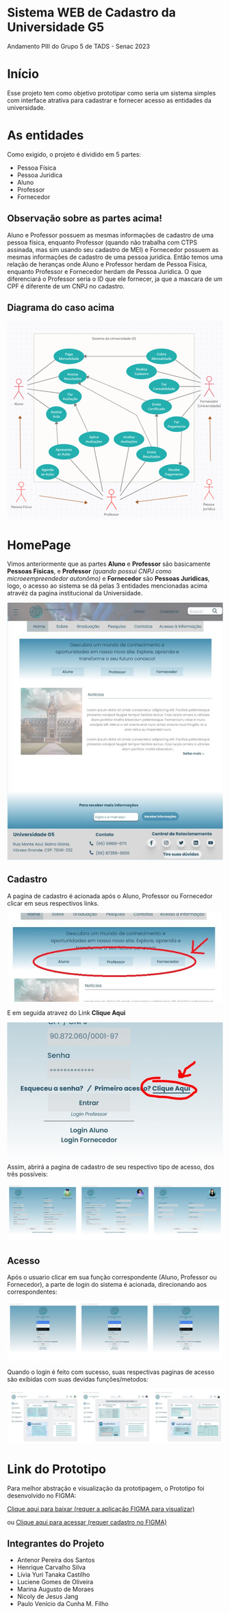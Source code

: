 # Sistema WEB de Cadastro da Universidade G5
Andamento PIII do Grupo 5 de TADS - Senac 2023

# Início
Esse projeto tem como objetivo prototipar como seria um sistema simples com interface atrativa para cadastrar e fornecer acesso as entidades da universidade.

# As entidades
Como exigido, o projeto é dividido em 5 partes:
- Pessoa Física
- Pessoa Juridica
- Aluno
- Professor
- Fornecedor

## Observação sobre as partes acima! ##

Aluno e Professor possuem as mesmas informações de cadastro de uma pessoa física, enquanto Professor (quando não trabalha com CTPS assinada, mas sim usando seu cadastro de MEI) e Fornecedor possuem as mesmas informações de cadastro de uma pessoa juridica. Então temos uma relação de heranças onde Aluno e Professor herdam de Pessoa Fisica, enquanto Professor e Fornecedor herdam de Pessoa Juridica. O que diferenciará o Professor seria o ID que ele fornecer, ja que a mascara de um CPF é diferente de um CNPJ no cadastro.

## Diagrama do caso acima ##

![Diagrama de casos de uso do sistema](/image/diagramn.png)

# HomePage

Vimos anteriormente que as partes **Aluno** e **Professor** são basicamente **Pessoas Físicas**, e **Professor** *(quando possui CNPJ como microeempreendedor autonômo)* e **Fornecedor** são **Pessoas Juridicas**, logo, o acesso ao sistema se dá pelas 3 entidades mencionadas acima atravéz da pagina institucional da Universidade.

![Pagina Principal](/image/hp.JPG)

## Cadastro ##

A pagina de cadastro é acionada após o Aluno, Professor ou Fornecedor clicar em seus respectivos links.

![Passo Cadastro 1](/image/passocadastro1.JPG)

E em seguida atravez do Link **Clique Aqui**

![Passo Cadastro 2](/image/passocadastro2.JPG)

Assim, abrirá a pagina de cadastro de seu respectivo tipo de acesso, dos três possíveis: 

![Passo Cadastro 3](/image/cadastros.JPG)



## Acesso ##

Após o usuario clicar em sua função correspondente (Aluno, Professor ou Fornecedor), a parte de login do sistema é acionada, direcionando aos correspondentes:

![Paginas de Login](/image/logins.JPG)

Quando o login é feito com sucesso, suas respectivas paginas de acesso são exibidas com suas devidas funções/metodos:

![Paginas de Login](/image/acessos.JPG)



# Link do Prototipo #

Para melhor abstração e visualização da prototipagem, o Prototipo foi desenvolvido no FIGMA:

[Clique aqui para baixar (requer a aplicação FIGMA para visualizar)](/Prototipo-Interface-UniversidadeG5-Final.fig)

ou [Clique aqui para acessar (requer cadastro no FIGMA)](https://www.figma.com/file/wjKrUEIHarYcgZsKqYYhxr/Prototipo-Interface-UniversidadeG5-(Final)?type=design&t=tSkDF0w4P34Bslvc-6)

## Integrantes do Projeto ##

* Antenor Pereira dos Santos
* Henrique Carvalho Silva
* Lívia Yuri Tanaka Castilho
* Luciene Gomes de Oliveira
* Marina Augusto de Moraes
* Nicoly de Jesus Jang
* Paulo Venício da Cunha M. Filho


